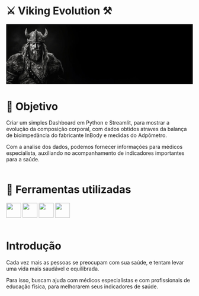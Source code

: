 # :crossed_swords: **Viking Evolution** :hammer_and_pick:

![Viking Evolution](https://raw.githubusercontent.com/gabrielmprata/viking_evol/main/img/Header_Viking3.jpg)

# :radio_button: Objetivo 
Criar um simples Dashboard em Python e Streamlit, para mostrar a evolução da composição corporal, com dados obtidos atraves da balança de bioimpedância do fabricante InBody e medidas do Adpômetro.

Com a analise dos dados, podemos fornecer informações para médicos especialista, auxiliando no acompanhamento de indicadores importantes para a saúde.
<br><br>
# :hammer: Ferramentas utilizadas
<img loading="lazy" src="https://cdn.jsdelivr.net/gh/devicons/devicon@latest/icons/python/python-original.svg" width="40" height="40"/> <img src="https://cdn.jsdelivr.net/gh/devicons/devicon@latest/icons/pandas/pandas-original-wordmark.svg" width="40" height="40"/>   <img loading="lazy" src="https://cdn.jsdelivr.net/gh/devicons/devicon@latest/icons/plotly/plotly-original-wordmark.svg" width="40" height="40"/>  <img loading="lazy" src="https://cdn.jsdelivr.net/gh/devicons/devicon@latest/icons/streamlit/streamlit-original-wordmark.svg" width="40" height="40"/>
<br></br>
# Introdução
Cada vez mais as pessoas se preocupam com sua saúde, e tentam levar uma vida mais saudável e equilibrada.
>
Para isso, buscam ajuda com médicos especialistas e com profissionais de educação física, para melhorarem seus indicadores de saúde. 
>
###
